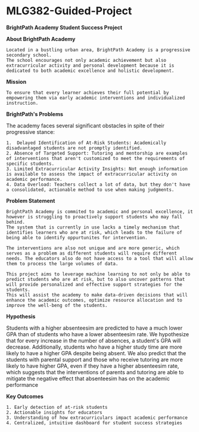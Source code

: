 # MLG382-Guided-Project

**BrightPath Academy Student Success Project**

 **About BrightPath Academy**
    
    Located in a bustling urban area, BrightPath Academy is a progressive secondary school. 
    The school encourages not only academic achievement but also extracurricular activity and personal development because it is dedicated to both academic excellence and holistic development.

  **Mission**
    
    To ensure that every learner achieves their full potential by empowering them via early academic interventions and individualized instruction.

  **BrightPath's Problems**
  
   The academy faces several significant obstacles in spite of their progressive stance:

    1.  Delayed Identification of At-Risk Students: Academically disadvantaged students are not promptly identified.
    2. Absence of Targeted Support: Tutoring and mentorship are examples of interventions that aren't customized to meet the requirements of specific students.
    3. Limited Extracurricular Activity Insights: Not enough information is available to assess the impact of extracurricular activity on academic performance.
    4. Data Overload: Teachers collect a lot of data, but they don't have a consolidated, actionable method to use when making judgments.

  **Problem Statement**
    
    BrightPath Academy is commited to academic and personal excellence, it however is struggling to proactively support students who may fall behind. 
    The system that is currently in use lacks a timely mechanism that identifies learners who are at risk, which leads to the failure of being able to identify oppurtunites for intervention.

    The interventions are also not unique and are more generic, which serves as a problem as different students will require different needs. The educators also do not have access to a tool that will allow them to process the large volumes of data. 

    This project aims to leverage machine learning to not only be able to predict students who are at risk, but to also uncover patterns that will provide personalized and effective support strategies for the students. 
    This will assist the academy to make data-driven decisions that will enhance the academic outcomes, optimize resource allocation and to improve the well-beng of the students.

  **Hypothesis**
  
Students with a higher absenteesim are predicted to have a much lower GPA than of students who have a lower absenteesim rate.
We hypothesize that for every increase in the number of absences, a student's GPA will decrease.
Additionally, students who have a higher study time are more likely to have a higher GPA despite being absent.
We also predict that the students with parental support and those who receive tutoring are more likely to have  higher GPA, even if they have a higher absenteesim rate, which suggests that the interventions of parents and tutoring are able to mitigate the negative effect that absenteesim has on the academic performance

  **Key Outcomes**
    
    1. Early detection of at-risk students
    2. Actionable insights for educators
    3. Understanding of how extracurriculars impact academic performance
    4. Centralized, intuitive dashboard for student success strategies

